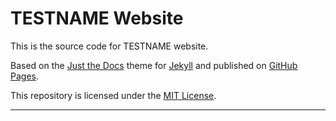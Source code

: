 # TESTNAME Website

This is the source code for TESTNAME website.

Based on the [Just the Docs] theme for [Jekyll] and published on [GitHub Pages].

This repository is licensed under the [MIT License].

----

[Jekyll]: https://jekyllrb.com
[Just the Docs]: https://just-the-docs.github.io/just-the-docs/
[GitHub Pages]: https://docs.github.com/en/pages
[MIT License]: https://en.wikipedia.org/wiki/MIT_License
